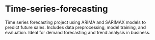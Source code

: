 # Time-series-forecasting
Time series forecasting project using ARIMA and SARIMAX models to predict future sales. Includes data preprocessing, model training, and evaluation. Ideal for demand forecasting and trend analysis in business.
